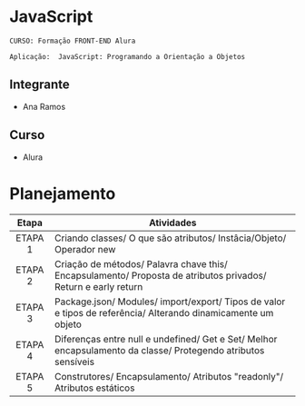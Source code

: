 # JavaScript

`CURSO: Formação FRONT-END Alura`

`Aplicação:  JavaScript: Programando a Orientação a Objetos`


## Integrante

* Ana Ramos


## Curso

* Alura

# Planejamento

| Etapa         | Atividades |
|  :----:   | ----------- |
| ETAPA 1       |Criando classes/ O que são atributos/ Instâcia/Objeto/ Operador new |
| ETAPA 2       |Criação de métodos/ Palavra chave this/ Encapsulamento/ Proposta de atributos privados/ Return e early return |
| ETAPA 3       |Package.json/ Modules/ import/export/ Tipos de valor e tipos de referência/ Alterando dinamicamente um objeto |
| ETAPA 4       |Diferenças entre null e undefined/ Get e Set/ Melhor encapsulamento da classe/ Protegendo atributos sensíveis |
| ETAPA 5       |Construtores/ Encapsulamento/ Atributos "readonly"/ Atributos estáticos |
